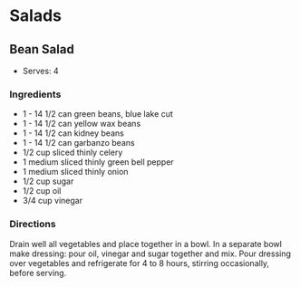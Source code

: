 # Salads

## Bean Salad

* Serves: 4

### Ingredients

* 1 - 14 1/2 can green beans, blue lake cut
* 1 - 14 1/2 can yellow wax beans
* 1 - 14 1/2 can kidney beans
* 1 - 14 1/2 can garbanzo beans
* 1/2 cup sliced thinly celery
* 1 medium sliced thinly green bell pepper
* 1 medium sliced thinly onion
* 1/2 cup sugar
* 1/2 cup oil
* 3/4 cup vinegar

### Directions

Drain well all vegetables and place together in a bowl. In a separate bowl make dressing: pour oil, vinegar and sugar together and mix. Pour dressing over vegetables and refrigerate for 4 to 8 hours, stirring occasionally, before serving.
